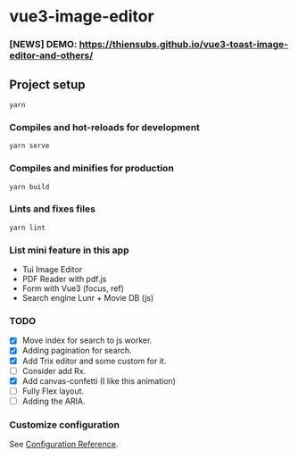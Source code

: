 # vue3-image-editor

### [NEWS] DEMO: https://thiensubs.github.io/vue3-toast-image-editor-and-others/

## Project setup
```
yarn
```

### Compiles and hot-reloads for development
```
yarn serve
```

### Compiles and minifies for production
```
yarn build
```

### Lints and fixes files
```
yarn lint
```

### List mini feature in this app
- Tui Image Editor
- PDF Reader with pdf.js
- Form with Vue3 (focus, ref)
- Search engine Lunr + Movie DB (js)

### TODO
- [x] Move index for search to js worker.
- [x] Adding pagination for search.
- [x] Add Trix editor and some custom for it.
- [ ] Consider add Rx.
- [x] Add canvas-confetti (I like this animation)
- [ ] Fully Flex layout.
- [ ] Adding the ARIA.

### Customize configuration
See [Configuration Reference](https://cli.vuejs.org/config/).

